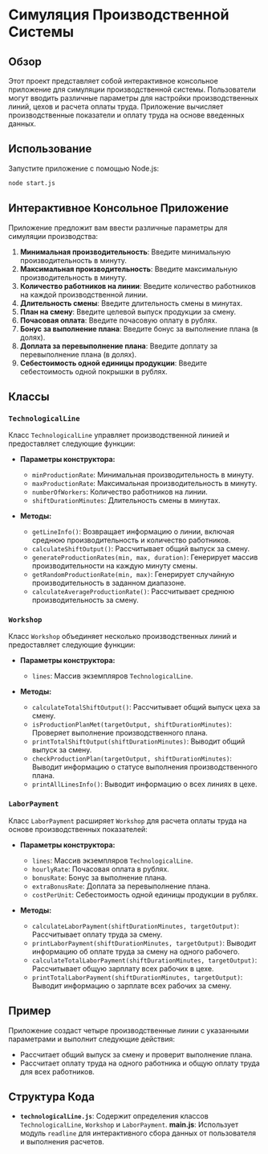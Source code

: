 
# Симуляция Производственной Системы

## Обзор

Этот проект представляет собой интерактивное консольное приложение для симуляции производственной системы. Пользователи могут вводить различные параметры для настройки производственных линий, цехов и расчета оплаты труда. Приложение вычисляет производственные показатели и оплату труда на основе введенных данных.

## Использование

Запустите приложение с помощью Node.js:

```bash
node start.js
```

## Интерактивное Консольное Приложение

Приложение предложит вам ввести различные параметры для симуляции производства:

1. **Минимальная производительность**: Введите минимальную производительность в минуту.
2. **Максимальная производительность**: Введите максимальную производительность в минуту.
3. **Количество работников на линии**: Введите количество работников на каждой производственной линии.
4. **Длительность смены**: Введите длительность смены в минутах.
5. **План на смену**: Введите целевой выпуск продукции за смену.
6. **Почасовая оплата**: Введите почасовую оплату в рублях.
7. **Бонус за выполнение плана**: Введите бонус за выполнение плана (в долях).
8. **Доплата за перевыполнение плана**: Введите доплату за перевыполнение плана (в долях).
9. **Себестоимость одной единицы продукции**: Введите себестоимость одной покрышки в рублях.

## Классы

### `TechnologicalLine`

Класс `TechnologicalLine` управляет производственной линией и предоставляет следующие функции:

- **Параметры конструктора:**
  - `minProductionRate`: Минимальная производительность в минуту.
  - `maxProductionRate`: Максимальная производительность в минуту.
  - `numberOfWorkers`: Количество работников на линии.
  - `shiftDurationMinutes`: Длительность смены в минутах.

- **Методы:**
  - `getLineInfo()`: Возвращает информацию о линии, включая среднюю производительность и количество работников.
  - `calculateShiftOutput()`: Рассчитывает общий выпуск за смену.
  - `generateProductionRates(min, max, duration)`: Генерирует массив производительности на каждую минуту смены.
  - `getRandomProductionRate(min, max)`: Генерирует случайную производительность в заданном диапазоне.
  - `calculateAverageProductionRate()`: Рассчитывает среднюю производительность за смену.

### `Workshop`

Класс `Workshop` объединяет несколько производственных линий и предоставляет следующие функции:

- **Параметры конструктора:**
  - `lines`: Массив экземпляров `TechnologicalLine`.

- **Методы:**
  - `calculateTotalShiftOutput()`: Рассчитывает общий выпуск цеха за смену.
  - `isProductionPlanMet(targetOutput, shiftDurationMinutes)`: Проверяет выполнение производственного плана.
  - `printTotalShiftOutput(shiftDurationMinutes)`: Выводит общий выпуск за смену.
  - `checkProductionPlan(targetOutput, shiftDurationMinutes)`: Выводит информацию о статусе выполнения производственного плана.
  - `printAllLinesInfo()`: Выводит информацию о всех линиях в цехе.

### `LaborPayment`

Класс `LaborPayment` расширяет `Workshop` для расчета оплаты труда на основе производственных показателей:

- **Параметры конструктора:**
  - `lines`: Массив экземпляров `TechnologicalLine`.
  - `hourlyRate`: Почасовая оплата в рублях.
  - `bonusRate`: Бонус за выполнение плана.
  - `extraBonusRate`: Доплата за перевыполнение плана.
  - `costPerUnit`: Себестоимость одной единицы продукции в рублях.

- **Методы:**
  - `calculateLaborPayment(shiftDurationMinutes, targetOutput)`: Рассчитывает оплату труда за смену.
  - `printLaborPayment(shiftDurationMinutes, targetOutput)`: Выводит информацию об оплате труда за смену на одного рабочего.
  - `calculateTotalLaborPayment(shiftDurationMinutes, targetOutput)`: Рассчитывает общую зарплату всех рабочих в цехе.
  - `printTotalLaborPayment(shiftDurationMinutes, targetOutput)`: Выводит информацию о зарплате всех рабочих за смену.

## Пример

Приложение создаст четыре производственные линии с указанными параметрами и выполнит следующие действия:

- Рассчитает общий выпуск за смену и проверит выполнение плана.
- Рассчитает оплату труда на одного работника и общую оплату труда для всех работников.

## Структура Кода

- **`technologicalLine.js`**: Содержит определения классов `TechnologicalLine`, `Workshop` и `LaborPayment`.
**main.js**: Использует модуль `readline` для интерактивного сбора данных от пользователя и выполнения расчетов.
